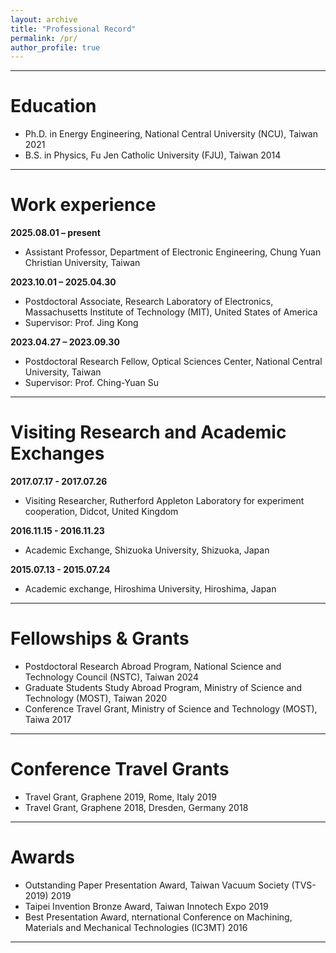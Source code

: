 ```yaml
---
layout: archive
title: "Professional Record"
permalink: /pr/
author_profile: true
---
```


<hr class="bold">

Education
===

<ul class="cv-list">
  <li>
    <span class="cv-degree">Ph.D. in Energy Engineering, National Central University (NCU), Taiwan</span>
    <span class="cv-year">2021</span>
  </li>
  <li>
    <span class="cv-degree">B.S. in Physics, Fu Jen Catholic University (FJU), Taiwan</span>
    <span class="cv-year">2014</span>
  </li>
</ul>

<hr class="bold">

Work experience
======

**2025.08.01 – present**
  * Assistant Professor, Department of Electronic Engineering, Chung Yuan Christian University, Taiwan  

**2023.10.01 – 2025.04.30**
  * Postdoctoral Associate, Research Laboratory of Electronics, Massachusetts Institute of Technology (MIT), United States of America
  * Supervisor: Prof. Jing Kong

**2023.04.27 – 2023.09.30**
  * Postdoctoral Research Fellow, Optical Sciences Center, National Central University, Taiwan
  * Supervisor: Prof. Ching-Yuan Su  

<hr class="bold">

Visiting Research and Academic Exchanges
======
**2017.07.17 - 2017.07.26**
  * Visiting Researcher, Rutherford Appleton Laboratory for experiment cooperation, Didcot, United Kingdom

**2016.11.15 - 2016.11.23**
  * Academic Exchange, Shizuoka University, Shizuoka, Japan

**2015.07.13 - 2015.07.24**
  * Academic exchange, Hiroshima University, Hiroshima, Japan

 <hr class="bold">
  
Fellowships & Grants
======

<ul class="grants-list">
  <li>
   <span class="award-title">Postdoctoral Research Abroad Program,</span>
    <span class="award-info">National Science and Technology Council (NSTC), Taiwan</span>
    <span class="award-year">2024</span>
  </li>
    <li>
    <span class="award-title">Graduate Students Study Abroad Program,</span>
    <span class="award-info">Ministry of Science and Technology (MOST), Taiwan</span>
    <span class="award-year">2020</span>
  </li>
    <li>
    <span class="award-title">Conference Travel Grant,</span>
    <span class="award-info">Ministry of Science and Technology (MOST), Taiwa</span>
    <span class="award-year">2017</span>
  </li>
 
</ul>

<hr class="bold">
  
Conference Travel Grants
======

<ul class="grants-list">
   <li>
    <span class="award-title">Travel Grant,</span>
    <span class="award-info">Graphene 2019, Rome, Italy</span>
    <span class="award-year">2019</span>
  </li>
   <li>
    <span class="award-title">Travel Grant,</span>
    <span class="award-info">Graphene 2018, Dresden, Germany</span>
    <span class="award-year">2018</span>
  </li>
  
</ul>

 <hr class="bold">
 
Awards
======

<ul class="award-list">
    <li>
    <span class="award-title">Outstanding Paper Presentation Award,</span>
    <span class="award-info">Taiwan Vacuum Society (TVS-2019) </span>
    <span class="award-year">2019</span>
  </li>
    <li>
    <span class="award-title">Taipei Invention Bronze Award,</span>
    <span class="award-info">Taiwan Innotech Expo</span>
    <span class="award-year">2019</span>
  </li>
    <li>
    <span class="award-title">Best Presentation Award,</span>
    <span class="award-info">nternational Conference on Machining, Materials and Mechanical Technologies (IC3MT)</span>
    <span class="award-year">2016</span>
  </li>
</ul>

<hr class="bold">
